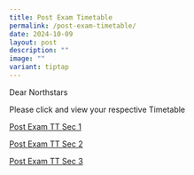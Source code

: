 ```yaml
---
title: Post Exam Timetable
permalink: /post-exam-timetable/
date: 2024-10-09
layout: post
description: ""
image: ""
variant: tiptap
---
```

<p>Dear Northstars</p>
<p>Please click and view your respective Timetable</p>
<p><a href="/files/Post Exam TT 2024/Post_Exam_TT_Sec1.pdf" rel="noopener nofollow" target="_blank">Post Exam TT Sec 1</a>
</p>
<p><a href="/files/Post Exam TT 2024/Post_Exam_TT_Sec2.pdf" rel="noopener nofollow" target="_blank">Post Exam TT Sec 2</a>
</p>
<p><a href="/files/Post Exam TT 2024/Post_Exam_TT_Sec3.pdf" rel="noopener nofollow" target="_blank">Post Exam TT Sec 3</a>
</p>